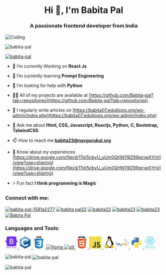 <h1 align="center">Hi 👋, I'm Babita Pal</h1>
<h3 align="center">A passionate frontend developer from India</h3>
<img align="center" alt="Coding" width="300" height="200"  src="https://user-images.githubusercontent.com/74038190/236119160-976a0405-caa7-470c-9356-16d43402ea0a.gif"/>
<p align="left"> <img src="https://komarev.com/ghpvc/?username=babita-pal&label=Profile%20views&color=0e75b6&style=flat" alt="babita-pal" /> </p>

<p align="left"> <a href="https://github.com/ryo-ma/github-profile-trophy"><img src="https://github-profile-trophy.vercel.app/?username=babita-pal" alt="babita-pal" /></a> </p>

- 🔭 I’m currently Working on **React Js**

- 🌱 I’m currently learning **Prompt Engineering**

- 🤝 I’m looking for help with **Python**

- 👨‍💻 All of my projects are available at [https://github.com/Babita-pal?tab=repositories](https://github.com/Babita-pal?tab=repositories)

- 📝 I regularly write articles on [https://babita07.edublogs.org/wp-admin/index.php](https://babita07.edublogs.org/wp-admin/index.php)

- 💬 Ask me about **Html, CSS, Javascript, Reactjs, Python, C, Bootstrap, TalwindCSS**

- 📫 How to reach me **babita23@navgurukul.org**

- 📄 Know about my experiences [https://drive.google.com/file/d/1TeI5cbyU_uUm0QHN119Z99pirxeXYnVl/view?usp=sharing](https://drive.google.com/file/d/1TeI5cbyU_uUm0QHN119Z99pirxeXYnVl/view?usp=sharing)

- ⚡ Fun fact **I think programming is Magic**

<h3 align="left">Connect with me:</h3>
<p align="left">
<a href="https://linkedin.com/in/babita-pal-1581a2277" target="blank"><img align="center" src="https://raw.githubusercontent.com/rahuldkjain/github-profile-readme-generator/master/src/images/icons/Social/linked-in-alt.svg" alt="babita-pal-1581a2277" height="30" width="40" /></a>
<a href="https://stackoverflow.com/users/babita pal22" target="blank"><img align="center" src="https://raw.githubusercontent.com/rahuldkjain/github-profile-readme-generator/master/src/images/icons/Social/stack-overflow.svg" alt="babita pal22" height="30" width="40" /></a>
<a href="https://www.codechef.com/users/babita22" target="blank"><img align="center" src="https://cdn.jsdelivr.net/npm/simple-icons@3.1.0/icons/codechef.svg" alt="babita22" height="30" width="40" /></a>
<a href="https://www.hackerearth.com/babita23" target="blank"><img align="center" src="https://raw.githubusercontent.com/rahuldkjain/github-profile-readme-generator/master/src/images/icons/Social/hackerearth.svg" alt="babita23" height="30" width="40" /></a>
<a href="https://www.topcoder.com/members/babita23" target="blank"><img align="center" src="https://raw.githubusercontent.com/rahuldkjain/github-profile-readme-generator/master/src/images/icons/Social/topcoder.svg" alt="babita23" height="30" width="40" /></a>
<a href="https://discord.gg/Babita Pal" target="blank"><img align="center" src="https://raw.githubusercontent.com/rahuldkjain/github-profile-readme-generator/master/src/images/icons/Social/discord.svg" alt="Babita Pal" height="30" width="40" /></a>
</p>

<h3 align="left">Languages and Tools:</h3>
<p align="left"> <a href="https://getbootstrap.com" target="_blank" rel="noreferrer"> <img src="https://raw.githubusercontent.com/devicons/devicon/master/icons/bootstrap/bootstrap-plain-wordmark.svg" alt="bootstrap" width="40" height="40"/> </a> <a href="https://www.cprogramming.com/" target="_blank" rel="noreferrer"> <img src="https://raw.githubusercontent.com/devicons/devicon/master/icons/c/c-original.svg" alt="c" width="40" height="40"/> </a> <a href="https://www.w3schools.com/css/" target="_blank" rel="noreferrer"> <img src="https://raw.githubusercontent.com/devicons/devicon/master/icons/css3/css3-original-wordmark.svg" alt="css3" width="40" height="40"/> </a> <a href="https://www.figma.com/" target="_blank" rel="noreferrer"> <img src="https://www.vectorlogo.zone/logos/figma/figma-icon.svg" alt="figma" width="40" height="40"/> </a> <a href="https://git-scm.com/" target="_blank" rel="noreferrer"> <img src="https://www.vectorlogo.zone/logos/git-scm/git-scm-icon.svg" alt="git" width="40" height="40"/> </a> <a href="https://www.w3.org/html/" target="_blank" rel="noreferrer"> <img src="https://raw.githubusercontent.com/devicons/devicon/master/icons/html5/html5-original-wordmark.svg" alt="html5" width="40" height="40"/> </a> <a href="https://developer.mozilla.org/en-US/docs/Web/JavaScript" target="_blank" rel="noreferrer"> <img src="https://raw.githubusercontent.com/devicons/devicon/master/icons/javascript/javascript-original.svg" alt="javascript" width="40" height="40"/> </a> <a href="https://www.linux.org/" target="_blank" rel="noreferrer"> <img src="https://raw.githubusercontent.com/devicons/devicon/master/icons/linux/linux-original.svg" alt="linux" width="40" height="40"/> </a> <a href="https://www.mysql.com/" target="_blank" rel="noreferrer"> <img src="https://raw.githubusercontent.com/devicons/devicon/master/icons/mysql/mysql-original-wordmark.svg" alt="mysql" width="40" height="40"/> </a> <a href="https://www.python.org" target="_blank" rel="noreferrer"> <img src="https://raw.githubusercontent.com/devicons/devicon/master/icons/python/python-original.svg" alt="python" width="40" height="40"/> </a> <a href="https://reactjs.org/" target="_blank" rel="noreferrer"> <img src="https://raw.githubusercontent.com/devicons/devicon/master/icons/react/react-original-wordmark.svg" alt="react" width="40" height="40"/> </a> </p>

<p><img align="left" src="https://github-readme-stats.vercel.app/api/top-langs?username=babita-pal&show_icons=true&locale=en&layout=compact" alt="babita-pal" /></p>

<p>&nbsp;<img align="center" src="https://github-readme-stats.vercel.app/api?username=babita-pal&show_icons=true&locale=en" alt="babita-pal" /></p>

<p><img align="center" src="https://github-readme-streak-stats.herokuapp.com/?user=babita-pal&" alt="babita-pal" /></p>
